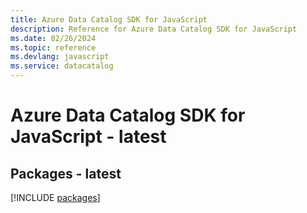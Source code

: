 ```yaml
---
title: Azure Data Catalog SDK for JavaScript
description: Reference for Azure Data Catalog SDK for JavaScript
ms.date: 02/26/2024
ms.topic: reference
ms.devlang: javascript
ms.service: datacatalog
---
```

# Azure Data Catalog SDK for JavaScript - latest
## Packages - latest
[!INCLUDE [packages](data-catalog-index.md)]